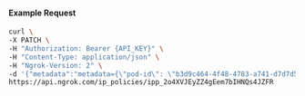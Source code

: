 <!-- Code generated for API Clients. DO NOT EDIT. -->

#### Example Request

```bash
curl \
-X PATCH \
-H "Authorization: Bearer {API_KEY}" \
-H "Content-Type: application/json" \
-H "Ngrok-Version: 2" \
-d '{"metadata":"metadata={\"pod-id\": \"b3d9c464-4f48-4783-a741-d7d7d5db310f\"}"}' \
https://api.ngrok.com/ip_policies/ipp_2o4XVJEyZZ4gEem7bIHNQs4JZFR
```
